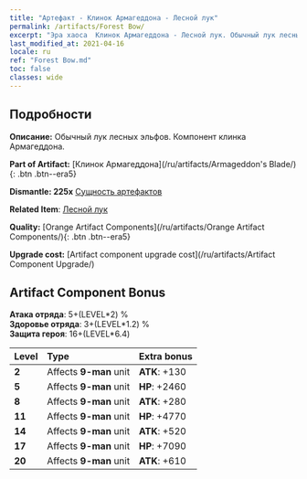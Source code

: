 ```yaml
---
title: "Артефакт - Клинок Армагеддона - Лесной лук"
permalink: /artifacts/Forest Bow/
excerpt: "Эра хаоса  Клинок Армагеддона - Лесной лук. Обычный лук лесных эльфов. Компонент клинка Армагеддона."
last_modified_at: 2021-04-16
locale: ru
ref: "Forest Bow.md"
toc: false
classes: wide
---
```




## Подробности

 **Описание:** Обычный лук лесных эльфов. Компонент клинка Армагеддона.

 **Part of Artifact:** [Клинок Армагеддона](/ru/artifacts/Armageddon's Blade/){: .btn .btn--era5}

 **Dismantle: 225x** [Сущность артефактов](/ru/Items/con_905/)

 **Related Item**: [Лесной лук](/ru/Items/art_167/)

 **Quality:** [Orange Artifact Components](/ru/artifacts/Orange Artifact Components/){: .btn .btn--era5}

 **Upgrade cost:** [Artifact component upgrade cost](/ru/artifacts/Artifact Component Upgrade/)

## Artifact Component Bonus

  **Атака отряда**: 5+(LEVEL\*2) %<br/>**Здоровье отряда**: 3+(LEVEL\*1.2) %<br/>**Защита героя**: 16+(LEVEL\*6.4)

  |  Level  | Type |    Extra bonus  | 
  |:--------|:-----|:----------------| 
  | **2** | Affects **9-man** unit | **ATK**: +130 | 
  | **5** | Affects **9-man** unit | **HP**: +2460 | 
  | **8** | Affects **9-man** unit | **ATK**: +280 | 
  | **11** | Affects **9-man** unit | **HP**: +4770 | 
  | **14** | Affects **9-man** unit | **ATK**: +520 | 
  | **17** | Affects **9-man** unit | **HP**: +7090 | 
  | **20** | Affects **9-man** unit | **ATK**: +610 | 
